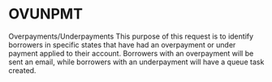 # OVUNPMT
Overpayments/Underpayments
This purpose of this request is to identify borrowers in specific states that have had an overpayment or under payment applied to their account. Borrowers with an overpayment will be sent an email, while borrowers with an underpayment will have a queue task created.
